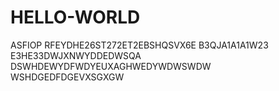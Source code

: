 # HELLO-WORLD
ASFIOP
RFEYDHE26ST272ET2EBSHQSVX6E B3QJA1A1A1W23
E3HE33DWJXNWYDDEDWSQA
DSWHDEWYDFWDYEUXAGHWEDYWDWSWDW
WSHDGEDFDGEVXSGXGW
